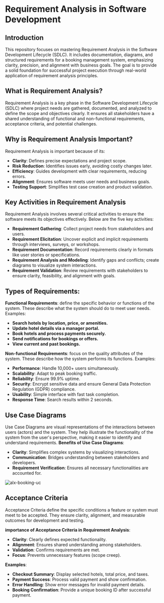 # Requirement Analysis in Software Development

## Introduction
This repository focuses on mastering Requirement Analysis in the Software Development Lifecycle (SDLC). It includes documentation, diagrams, and structured requirements for a booking management system, emphasizing clarity, precision, and alignment with business goals. The goal is to provide a solid foundation for successful project execution through real-world application of requirement analysis principles.

## What is Requirement Analysis?
Requirement Analysis is a key phase in the Software Development Lifecycle (SDLC) where project needs are gathered, documented, and analyzed to define the scope and objectives clearly. It ensures all stakeholders have a shared understanding of functional and non-functional requirements, acceptance criteria, and potential challenges.

## Why is Requirement Analysis Important?

Requirement Analysis is important because of its:
  - **Clarity**: Defines precise expectations and project scope.
  - **Risk Reduction**: Identifies issues early, avoiding costly changes later.
  - **Efficiency**: Guides development with clear requirements, reducing errors.
  - **Alignment**: Ensures software meets user needs and business goals.
  - **Testing Support**: Simplifies test case creation and product validation.

## Key Activities in Requirement Analysis

Requirement Analysis involves several critical activities to ensure the software meets its objectives effectively. Below are the five key activities:
- **Requirement Gathering**: Collect project needs from stakeholders and users.
- **Requirement Elicitation**: Uncover explicit and implicit requirements through interviews, surveys, or workshops.
- **Requirement Documentation**: Record requirements clearly in formats like user stories or specifications.
- **Requirement Analysis and Modeling**: Identify gaps and conflicts; create diagrams to visualize system interactions.
- **Requirement Validation**: Review requirements with stakeholders to ensure clarity, feasibility, and alignment with goals.

## Types of Requirements:
**Functional Requirements**: define the specific behavior or functions of the system. These describe what the system should do to meet user needs.
  Examples:
  - **Search hotels by location, price, or amenities.**
  - **Update hotel details via a manager portal.**
  - **Book hotels and process payments securely.**
  - **Send notifications for bookings or offers.**
  - **View current and past bookings.**

**Non-functional Requirements**: focus on the quality attributes of the system. These describe how the system performs its functions.
  Examples:
  - **Performance**: Handle 10,000+ users simultaneously.
  - **Scalability**: Adapt to peak booking traffic.
  - **Reliability**: Ensure 99.9% uptime.
  - **Security**: Encrypt sensitive data and ensure General Data Protection Regulation (GDPR) compliance.
  - **Usability**: Simple interface with fast task completion.
  - **Response Time**: Search results within 2 seconds.


## Use Case Diagrams
Use Case Diagrams are visual representations of the interactions between users (actors) and the system. They help illustrate the functionality of the system from the user's perspective, making it easier to identify and understand requirements.
**Benefits of Use Case Diagrams**:
  - **Clarity**: Simplifies complex systems by visualizing interactions.
  - **Communication**: Bridges understanding between stakeholders and developers.
  - **Requirement Verification**: Ensures all necessary functionalities are accounted for.

![alx-booking-uc](https://github.com/user-attachments/assets/644f60b7-8c47-4dc4-b213-4b06a9c17e49)


## Acceptance Criteria
Acceptance Criteria define the specific conditions a feature or system must meet to be accepted. They ensure clarity, alignment, and measurable outcomes for development and testing.

**importance of Acceptance Criteria in Requirement Analysis**:
  - **Clarity**: Clearly defines expected functionality.
  - **Alignment**: Ensures shared understanding among stakeholders.
  - **Validation**: Confirms requirements are met.
  - **Focus**: Prevents unnecessary features (scope creep).

**Examples**:
  - **Checkout Summary**: Display selected hotels, total price, and taxes.
  - **Payment Success**: Process valid payment and show confirmation.
  - **Error Handling**: Show error messages for invalid payment details.
  - **Booking Confirmation**: Provide a unique booking ID after successful payment.




